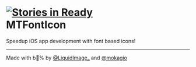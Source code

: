 [![Stories in Ready](https://badge.waffle.io/mokagio/MTFontIcon.png)](https://waffle.io/mokagio/MTFontIcon)  
MTFontIcon
==========

Speedup iOS app development with font based icons!

<hr/>

Made with b% by [@LiquidImage_](https://twitter.com/liquidimage_/) and [@mokagio](https://twitter.com/mokagio)
